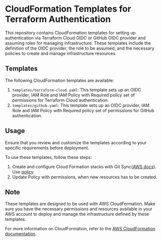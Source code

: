 # CloudFormation Templates for Terraform Authentication

This repository contains CloudFormation templates for setting up authentication via Terraform Cloud OIDC or GitHub OIDC provider and assuming roles for managing infrastructure. These templates include the definition of the OIDC provider, the role to be assumed, and the necessary policies to create and manage infrastructure resources.

## Templates

The following CloudFormation templates are available:

1. `templates/terraform-cloud.yaml`: This template sets up an OIDC provider, IAM Role and IAM Policy with Required policy set of permissions for Terraform Cloud authentication.
2. `templates/github.yaml`: This template sets up an OIDC provider, IAM Role and IAM Policy with Required policy set of permissions for GitHub authentication.

## Usage

Ensure that you review and customize the templates according to your specific requirements before deployment.

To use these templates, follow these steps:

1. Create and configure Cloud Formation stacks with Git Sync([AWS docs](https://docs.aws.amazon.com/AWSCloudFormation/latest/UserGuide/git-sync.html)). Use [policy](./iam/policy.json)
2. Update Policy with permissions, when new resources has to be created.


## Note

These templates are designed to be used with AWS CloudFormation. Make sure you have the necessary permissions and resources available in your AWS account to deploy and manage the infrastructure defined by these templates.

For more information on CloudFormation, refer to the [AWS CloudFormation documentation](https://docs.aws.amazon.com/cloudformation/index.html).

